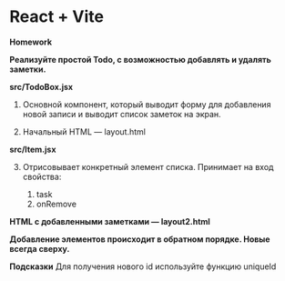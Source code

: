 # React + Vite

**Homework**

**Реализуйте простой Todo, с возможностью добавлять и удалять заметки.**

**src/TodoBox.jsx**

1. Основной компонент, который выводит форму для добавления новой записи и выводит список заметок на экран.

2. Начальный HTML — layout.html

**src/Item.jsx**

3. Отрисовывает конкретный элемент списка. Принимает на вход свойства:

    1. task
    2. onRemove

**HTML с добавленными заметками — layout2.html**

**Добавление элементов происходит в обратном порядке. Новые всегда сверху.**

**Подсказки**
Для получения нового id используйте функцию uniqueId